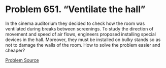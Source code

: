 # Problem 651. “Ventilate the hall”

In the cinema auditorium they decided to check how the room was ventilated during breaks between screenings. To study the direction of movement and speed of air flows, engineers proposed installing special devices in the hall. Moreover, they must be installed on bulky stands so as not to damage the walls of the room. How to solve the problem easier and cheaper?

[Problem Source](https://www.trizland.ru/tasks/5290/)